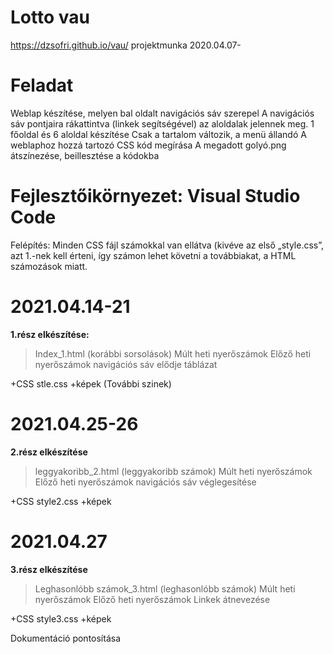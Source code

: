 # Lotto vau
https://dzsofri.github.io/vau/
projektmunka 2020.04.07-



# Feladat
Weblap készítése, melyen bal oldalt navigációs sáv szerepel
A navigációs sáv pontjaira rákattintva (linkek segítségével) az aloldalak jelennek meg.
1 főoldal és 6 aloldal készítése
     Csak a tartalom változik, a menü állandó
A weblaphoz hozzá tartozó CSS kód megírása
A megadott golyó.png átszínezése, beillesztése a kódokba

# Fejlesztőikörnyezet: Visual Studio Code  
Felépítés:
Minden CSS fájl számokkal van ellátva (kivéve az első „style.css”, azt 1.-nek kell érteni,  így számon lehet követni a továbbiakat, a HTML számozások miatt.                        
# 2021.04.14-21

**1.rész elkészítése:**
 > Index_1.html (korábbi sorsolások)
    Múlt heti nyerőszámok
    Előző heti nyerőszámok
    navigációs sáv elődje táblázat
    
  +CSS stle.css
  +képek (További szinek)
  
  
# 2021.04.25-26
  
**2.rész elkészítése**
 >  leggyakoribb_2.html (leggyakoribb számok)
    Múlt heti nyerőszámok
    Előző heti nyerőszámok
    navigációs sáv véglegesítése
    
  +CSS style2.css
  +képek 
  
# 2021.04.27
  
**3.rész elkészítése**
  > Leghasonlóbb számok_3.html (leghasonlóbb számok)
    Múlt heti nyerőszámok
    Előző heti nyerőszámok
    Linkek átnevezése
    
  +CSS style3.css
  +képek 
  
  Dokumentáció pontosítása
